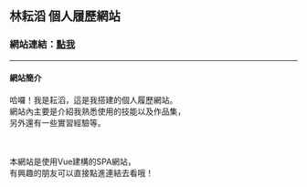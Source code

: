 ## 林耘滔 個人履歷網站
### 網站連結：[點我](https://yuntaolin.github.io/resume/dist/#/)
---------------------------------------------------
#### 網站簡介
 
哈囉！我是耘滔，這是我搭建的個人履歷網站。<br>
網站內主要是介紹我熟悉使用的技能以及作品集，<br>
另外還有一些實習經驗等。<br>
<br>
<br>

本網站是使用Vue建構的SPA網站，<br>
有興趣的朋友可以直接點進連結去看哦！
